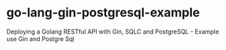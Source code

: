 # go-lang-gin-postgresql-example
Deploying a Golang RESTful API with Gin, SQLC and PostgreSQL - Example use Gin and Postgre Sql
